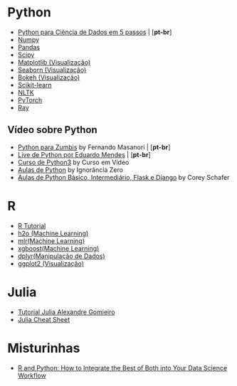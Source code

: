 

# Python
  - [Python para Ciência de Dados em 5 passos](https://imasters.com.br/data/python-para-ciencia-de-dados-em-5-passos) | [**pt-br**]
  - [Numpy](http://www.numpy.org/)
  - [Pandas](https://pandas.pydata.org/)
  - [Scipy](https://www.scipy.org/)
  - [Matplotlib (Visualização)](https://matplotlib.org/)
  - [Seaborn (Visualização)](https://seaborn.pydata.org/)
  - [Bokeh (Visualização)](https://bokeh.pydata.org/en/latest/)
  - [Scikit-learn](http://scikit-learn.org)
  - [NLTK](http://www.nltk.org/)
  - [PyTorch](https://pytorch.org/)
  - [Ray](https://github.com/ray-project/ray)
  
## Vídeo sobre Python

  - [Python para Zumbis](https://www.pycursos.com/python-para-zumbis/) by Fernando Masanori | [**pt-br**]
  - [Live de Python por Eduardo Mendes](https://www.youtube.com/user/mendesesduardo) | [**pt-br**]
  - [Curso de Python3](https://www.youtube.com/playlist?list=PLHz_AreHm4dlKP6QQCekuIPky1CiwmdI6&disable_polymer=true) by Curso em Vídeo
  - [Aulas de Python](https://www.youtube.com/playlist?list=PLfCKf0-awunOu2WyLe2pSD2fXUo795xRe) by Ignorância Zero
  - [Aulas de Python Básico, Intermediário, Flask e Django](https://www.youtube.com/playlist?list=PL-osiE80TeTt2d9bfVyTiXJA-UTHn6WwU) by Corey Schafer


# R 
 - [R Tutorial](http://www.cyclismo.org/tutorial/R/)
 - [h2o (Machine Learning)](http://docs.h2o.ai/)
 - [mlr(Machine Learning)](https://www.rdocumentation.org/packages/mlr/versions/2.13)
 - [xgboost(Machine Learning)](https://www.rdocumentation.org/packages/xgboost/versions/0.4-4/topics/xgboost)
 - [dplyr(Manipulação de Dados)](https://www.rdocumentation.org/packages/dplyr/versions/0.5.0)
 - [ggplot2 (Visualização)](https://www.rdocumentation.org/packages/ggplot2/versions/3.0.0)

# Julia
- [Tutorial Julia Alexandre Gomieiro](https://www.youtube.com/watch?v=ZPtyQem6hso&list=PLya-DXLnU1p7_iMNN4386qkiD4ywL9hxm)
- [Julia Cheat Sheet](https://github.com/JuliaDocs/Julia-Cheat-Sheet/)


# Misturinhas 
- [R and Python: How to Integrate the Best of Both into Your Data Science Workflow](https://www.r-bloggers.com/r-and-python-how-to-integrate-the-best-of-both-into-your-data-science-workflow/amp/)
